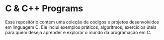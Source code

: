 # C & C++ Programs
Esse repositório contém uma coleção de códigos e projetos desenvolvidos em linguagem C. Ele inclui exemplos práticos, algoritmos, exercícios  úteis para quem deseja aprender e explorar o mundo da programação em C.
